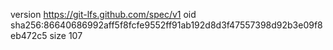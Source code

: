 version https://git-lfs.github.com/spec/v1
oid sha256:86640686992aff5f8fcfe9552ff91ab192d8d3f47557398d92b3e09f8eb472c5
size 107
